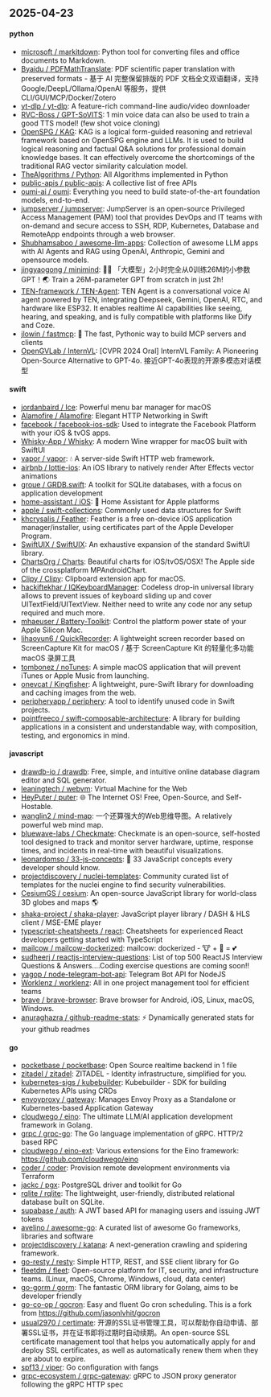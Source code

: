 ## 2025-04-23

#### python
* [microsoft / markitdown](https://github.com/microsoft/markitdown): Python tool for converting files and office documents to Markdown.
* [Byaidu / PDFMathTranslate](https://github.com/Byaidu/PDFMathTranslate): PDF scientific paper translation with preserved formats - 基于 AI 完整保留排版的 PDF 文档全文双语翻译，支持 Google/DeepL/Ollama/OpenAI 等服务，提供 CLI/GUI/MCP/Docker/Zotero
* [yt-dlp / yt-dlp](https://github.com/yt-dlp/yt-dlp): A feature-rich command-line audio/video downloader
* [RVC-Boss / GPT-SoVITS](https://github.com/RVC-Boss/GPT-SoVITS): 1 min voice data can also be used to train a good TTS model! (few shot voice cloning)
* [OpenSPG / KAG](https://github.com/OpenSPG/KAG): KAG is a logical form-guided reasoning and retrieval framework based on OpenSPG engine and LLMs. It is used to build logical reasoning and factual Q&A solutions for professional domain knowledge bases. It can effectively overcome the shortcomings of the traditional RAG vector similarity calculation model.
* [TheAlgorithms / Python](https://github.com/TheAlgorithms/Python): All Algorithms implemented in Python
* [public-apis / public-apis](https://github.com/public-apis/public-apis): A collective list of free APIs
* [oumi-ai / oumi](https://github.com/oumi-ai/oumi): Everything you need to build state-of-the-art foundation models, end-to-end.
* [jumpserver / jumpserver](https://github.com/jumpserver/jumpserver): JumpServer is an open-source Privileged Access Management (PAM) tool that provides DevOps and IT teams with on-demand and secure access to SSH, RDP, Kubernetes, Database and RemoteApp endpoints through a web browser.
* [Shubhamsaboo / awesome-llm-apps](https://github.com/Shubhamsaboo/awesome-llm-apps): Collection of awesome LLM apps with AI Agents and RAG using OpenAI, Anthropic, Gemini and opensource models.
* [jingyaogong / minimind](https://github.com/jingyaogong/minimind): 🚀🚀 「大模型」2小时完全从0训练26M的小参数GPT！🌏 Train a 26M-parameter GPT from scratch in just 2h!
* [TEN-framework / TEN-Agent](https://github.com/TEN-framework/TEN-Agent): TEN Agent is a conversational voice AI agent powered by TEN, integrating Deepseek, Gemini, OpenAI, RTC, and hardware like ESP32. It enables realtime AI capabilities like seeing, hearing, and speaking, and is fully compatible with platforms like Dify and Coze.
* [jlowin / fastmcp](https://github.com/jlowin/fastmcp): 🚀 The fast, Pythonic way to build MCP servers and clients
* [OpenGVLab / InternVL](https://github.com/OpenGVLab/InternVL): [CVPR 2024 Oral] InternVL Family: A Pioneering Open-Source Alternative to GPT-4o. 接近GPT-4o表现的开源多模态对话模型

#### swift
* [jordanbaird / Ice](https://github.com/jordanbaird/Ice): Powerful menu bar manager for macOS
* [Alamofire / Alamofire](https://github.com/Alamofire/Alamofire): Elegant HTTP Networking in Swift
* [facebook / facebook-ios-sdk](https://github.com/facebook/facebook-ios-sdk): Used to integrate the Facebook Platform with your iOS & tvOS apps.
* [Whisky-App / Whisky](https://github.com/Whisky-App/Whisky): A modern Wine wrapper for macOS built with SwiftUI
* [vapor / vapor](https://github.com/vapor/vapor): 💧 A server-side Swift HTTP web framework.
* [airbnb / lottie-ios](https://github.com/airbnb/lottie-ios): An iOS library to natively render After Effects vector animations
* [groue / GRDB.swift](https://github.com/groue/GRDB.swift): A toolkit for SQLite databases, with a focus on application development
* [home-assistant / iOS](https://github.com/home-assistant/iOS): 📱 Home Assistant for Apple platforms
* [apple / swift-collections](https://github.com/apple/swift-collections): Commonly used data structures for Swift
* [khcrysalis / Feather](https://github.com/khcrysalis/Feather): Feather is a free on-device iOS application manager/installer, using certificates part of the Apple Developer Program.
* [SwiftUIX / SwiftUIX](https://github.com/SwiftUIX/SwiftUIX): An exhaustive expansion of the standard SwiftUI library.
* [ChartsOrg / Charts](https://github.com/ChartsOrg/Charts): Beautiful charts for iOS/tvOS/OSX! The Apple side of the crossplatform MPAndroidChart.
* [Clipy / Clipy](https://github.com/Clipy/Clipy): Clipboard extension app for macOS.
* [hackiftekhar / IQKeyboardManager](https://github.com/hackiftekhar/IQKeyboardManager): Codeless drop-in universal library allows to prevent issues of keyboard sliding up and cover UITextField/UITextView. Neither need to write any code nor any setup required and much more.
* [mhaeuser / Battery-Toolkit](https://github.com/mhaeuser/Battery-Toolkit): Control the platform power state of your Apple Silicon Mac.
* [lihaoyun6 / QuickRecorder](https://github.com/lihaoyun6/QuickRecorder): A lightweight screen recorder based on ScreenCapture Kit for macOS / 基于 ScreenCapture Kit 的轻量化多功能 macOS 录屏工具
* [tombonez / noTunes](https://github.com/tombonez/noTunes): A simple macOS application that will prevent iTunes or Apple Music from launching.
* [onevcat / Kingfisher](https://github.com/onevcat/Kingfisher): A lightweight, pure-Swift library for downloading and caching images from the web.
* [peripheryapp / periphery](https://github.com/peripheryapp/periphery): A tool to identify unused code in Swift projects.
* [pointfreeco / swift-composable-architecture](https://github.com/pointfreeco/swift-composable-architecture): A library for building applications in a consistent and understandable way, with composition, testing, and ergonomics in mind.

#### javascript
* [drawdb-io / drawdb](https://github.com/drawdb-io/drawdb): Free, simple, and intuitive online database diagram editor and SQL generator.
* [leaningtech / webvm](https://github.com/leaningtech/webvm): Virtual Machine for the Web
* [HeyPuter / puter](https://github.com/HeyPuter/puter): 🌐 The Internet OS! Free, Open-Source, and Self-Hostable.
* [wanglin2 / mind-map](https://github.com/wanglin2/mind-map): 一个还算强大的Web思维导图。A relatively powerful web mind map.
* [bluewave-labs / Checkmate](https://github.com/bluewave-labs/Checkmate): Checkmate is an open-source, self-hosted tool designed to track and monitor server hardware, uptime, response times, and incidents in real-time with beautiful visualizations.
* [leonardomso / 33-js-concepts](https://github.com/leonardomso/33-js-concepts): 📜 33 JavaScript concepts every developer should know.
* [projectdiscovery / nuclei-templates](https://github.com/projectdiscovery/nuclei-templates): Community curated list of templates for the nuclei engine to find security vulnerabilities.
* [CesiumGS / cesium](https://github.com/CesiumGS/cesium): An open-source JavaScript library for world-class 3D globes and maps 🌎
* [shaka-project / shaka-player](https://github.com/shaka-project/shaka-player): JavaScript player library / DASH & HLS client / MSE-EME player
* [typescript-cheatsheets / react](https://github.com/typescript-cheatsheets/react): Cheatsheets for experienced React developers getting started with TypeScript
* [mailcow / mailcow-dockerized](https://github.com/mailcow/mailcow-dockerized): mailcow: dockerized - 🐮 + 🐋 = 💕
* [sudheerj / reactjs-interview-questions](https://github.com/sudheerj/reactjs-interview-questions): List of top 500 ReactJS Interview Questions & Answers....Coding exercise questions are coming soon!!
* [yagop / node-telegram-bot-api](https://github.com/yagop/node-telegram-bot-api): Telegram Bot API for NodeJS
* [Worklenz / worklenz](https://github.com/Worklenz/worklenz): All in one project management tool for efficient teams
* [brave / brave-browser](https://github.com/brave/brave-browser): Brave browser for Android, iOS, Linux, macOS, Windows.
* [anuraghazra / github-readme-stats](https://github.com/anuraghazra/github-readme-stats): ⚡ Dynamically generated stats for your github readmes

#### go
* [pocketbase / pocketbase](https://github.com/pocketbase/pocketbase): Open Source realtime backend in 1 file
* [zitadel / zitadel](https://github.com/zitadel/zitadel): ZITADEL - Identity infrastructure, simplified for you.
* [kubernetes-sigs / kubebuilder](https://github.com/kubernetes-sigs/kubebuilder): Kubebuilder - SDK for building Kubernetes APIs using CRDs
* [envoyproxy / gateway](https://github.com/envoyproxy/gateway): Manages Envoy Proxy as a Standalone or Kubernetes-based Application Gateway
* [cloudwego / eino](https://github.com/cloudwego/eino): The ultimate LLM/AI application development framework in Golang.
* [grpc / grpc-go](https://github.com/grpc/grpc-go): The Go language implementation of gRPC. HTTP/2 based RPC
* [cloudwego / eino-ext](https://github.com/cloudwego/eino-ext): Various extensions for the Eino framework: https://github.com/cloudwego/eino
* [coder / coder](https://github.com/coder/coder): Provision remote development environments via Terraform
* [jackc / pgx](https://github.com/jackc/pgx): PostgreSQL driver and toolkit for Go
* [rqlite / rqlite](https://github.com/rqlite/rqlite): The lightweight, user-friendly, distributed relational database built on SQLite.
* [supabase / auth](https://github.com/supabase/auth): A JWT based API for managing users and issuing JWT tokens
* [avelino / awesome-go](https://github.com/avelino/awesome-go): A curated list of awesome Go frameworks, libraries and software
* [projectdiscovery / katana](https://github.com/projectdiscovery/katana): A next-generation crawling and spidering framework.
* [go-resty / resty](https://github.com/go-resty/resty): Simple HTTP, REST, and SSE client library for Go
* [fleetdm / fleet](https://github.com/fleetdm/fleet): Open-source platform for IT, security, and infrastructure teams. (Linux, macOS, Chrome, Windows, cloud, data center)
* [go-gorm / gorm](https://github.com/go-gorm/gorm): The fantastic ORM library for Golang, aims to be developer friendly
* [go-co-op / gocron](https://github.com/go-co-op/gocron): Easy and fluent Go cron scheduling. This is a fork from https://github.com/jasonlvhit/gocron
* [usual2970 / certimate](https://github.com/usual2970/certimate): 开源的SSL证书管理工具，可以帮助你自动申请、部署SSL证书，并在证书即将过期时自动续期。An open-source SSL certificate management tool that helps you automatically apply for and deploy SSL certificates, as well as automatically renew them when they are about to expire.
* [spf13 / viper](https://github.com/spf13/viper): Go configuration with fangs
* [grpc-ecosystem / grpc-gateway](https://github.com/grpc-ecosystem/grpc-gateway): gRPC to JSON proxy generator following the gRPC HTTP spec
